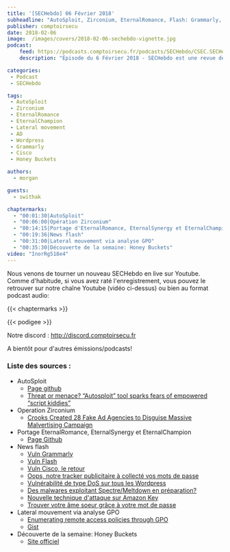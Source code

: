 ```yaml
---
title: '[SECHebdo] 06 Février 2018'
subheadline: "AutoSploit, Zirconium, EternalRomance, Flash: Grammarly, Cisco, Wordpress, Honey Buckets, etc."
publisher: comptoirsecu
date: 2018-02-06
image:  /images/covers/2018-02-06-sechebdo-vignette.jpg
podcast:
    feed: https://podcasts.comptoirsecu.fr/podcasts/SECHebdo/CSEC.SECHebdo.2018-02-06.mp3
    description: "Épisode du 6 Février 2018 - SECHebdo est une revue de l'actualité cybersécurité réalisé en live sur Youtube, généralement le mardi soir."

categories:
 - Podcast
 - SECHebdo

tags:
 - AutoSploit
 - Zirconium
 - EternalRomance
 - EternalChampion
 - Lateral movement
 - AD
 - Wordpress
 - Grammarly
 - Cisco
 - Honey Buckets

authors:
  - morgan

guests:
  - swithak

chaptermarks:
  - "00:01:30|AutoSploit"
  - "00:06:00|Opération Zirconium"
  - "00:14:15|Portage d'EternalRomance, EternalSynergy et EternalChampion"
  - "00:19:36|News flash"
  - "00:31:00|Lateral mouvement via analyse GPO"
  - "00:35:30|Découverte de la semaine: Honey Buckets"
video: "InorRg518e4"
---
```


Nous venons de tourner un nouveau SECHebdo en live sur Youtube. Comme d'habitude, si vous avez raté l'enregistrement, vous pouvez le retrouver sur notre chaîne Youtube (vidéo ci-dessus) ou bien au format podcast audio:

{{< chaptermarks >}}

{{< podigee >}}

Notre discord : <http://discord.comptoirsecu.fr>

A bientôt pour d'autres émissions/podcasts!

### Liste des sources :

* AutoSploit
    * [Page github](https://github.com/NullArray/AutoSploit)
    * [Threat or menace? “Autosploit” tool sparks fears of empowered “script kiddies”](https://arstechnica.com/information-technology/2018/02/threat-or-menace-autosploit-tool-sparks-fears-of-empowered-script-kiddies/)
* Operation Zirconium
    * [Crooks Created 28 Fake Ad Agencies to Disguise Massive Malvertising Campaign](https://www.bleepingcomputer.com/news/security/crooks-created-28-fake-ad-agencies-to-disguise-massive-malvertising-campaign/)
* Portage EternalRomance, EternalSynergy et EternalChampion
    * [Page Github](https://github.com/rapid7/metasploit-framework/pull/9473)
* News flash
    * [Vuln Grammarly](https://nakedsecurity.sophos.com/2018/02/06/grammarly-user-patch-now-to-stop-crooks/)
    * [Vuln Flash](https://nakedsecurity.sophos.com/2018/02/02/adobe-warns-of-flash-zero-day-patch-to-come-next-week/)
    * [Vuln Cisco, le retour](http://www.zdnet.com/article/cisco-waited-80-days-before-revealing-it-had-been-patching-its-critical-vpn-flaw/)
    * [Oops, notre tracker publicitaire à collecté vos mots de passe](https://www.bleepingcomputer.com/news/security/analytics-firm-admits-it-collected-password-data-by-accident/)
    * [Vulnérabilité de type DoS sur tous les Wordpress](https://thehackernews.com/2018/02/wordpress-dos-exploit.html)
    * [Des malwares exploitant Spectre/Meltdown en préparation?](http://www.securityweek.com/malware-exploiting-spectre-meltdown-flaws-emerges)
    * [Nouvelle technique d'attaque sur Amazon Key](https://www.theregister.co.uk/2018/02/05/amazon_key_hack/)
    * [Trouver votre âme soeur grâce à votre mot de passe](https://wordsofheart.com/)
* Lateral mouvement via analyse GPO
  * [Enumerating remote access policies through GPO](https://labs.mwrinfosecurity.com/blog/enumerating-remote-access-policies-through-gpo/)
  * [Gist](https://github.com/mwrlabs/gists/blob/master/PowerView-with-RemoteAccessPolicyEnumeration.ps1)
* Découverte de la semaine: Honey Buckets
  * [Site officiel](https://breachinsider.com/honey-buckets/)
